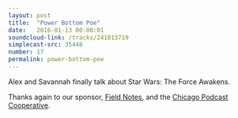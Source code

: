```yaml
---
layout: post
title:  "Power Bottom Poe"
date:   2016-01-13 00:00:01
soundcloud-link: /tracks/241813719
simplecast-src: 35448
number: 17
permalink: power-bottom-poe
---
```


Alex and Savannah finally talk about Star Wars: The Force Awakens.

Thanks again to our sponsor, [Field Notes](http://fieldnotesbrand.com/), and the [Chicago Podcast Cooperative](http://chicagopodcastcoop.com/).
